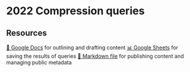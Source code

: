 # 2022 Compression queries

<!--
  This directory contains all of the 2022 Compression chapter queries.

  Each query should have a corresponding `metric_name.sql` file.
  Note that readers are linked to this directory, so try to make the SQL file names descriptive for easy browsing.

  Analysts: if helpful, you can use this README to give additional info about the queries.
-->

## Resources

[📄 Google Docs][~google-doc] for outlining and drafting content
[📊 Google Sheets][~google-sheets] for saving the results of queries
[📝 Markdown file][~chapter-markdown] for publishing content and managing public metadata

[~google-doc]: https://docs.google.com/document/d/1TTSdYTFvU9sO3WMaE4Zyv0f0e1rMd53eIMz3-7ZavrU/edit?usp=sharing
[~google-sheets]: https://docs.google.com/spreadsheets/d/1PKedBijfkrV1Y6gbzi71Ozw5ylBnq2EZLlAt2lfAEUk/edit?usp=sharing
[~chapter-markdown]: https://github.com/HTTPArchive/almanac.httparchive.org/tree/main/src/content/en/2022/compression.md